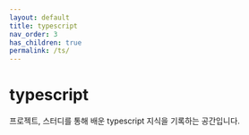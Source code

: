 ```yaml
---
layout: default
title: typescript
nav_order: 3
has_children: true
permalink: /ts/
---
```


# typescript
프로젝트, 스터디를 통해 배운 typescript 지식을 기록하는 공간입니다.